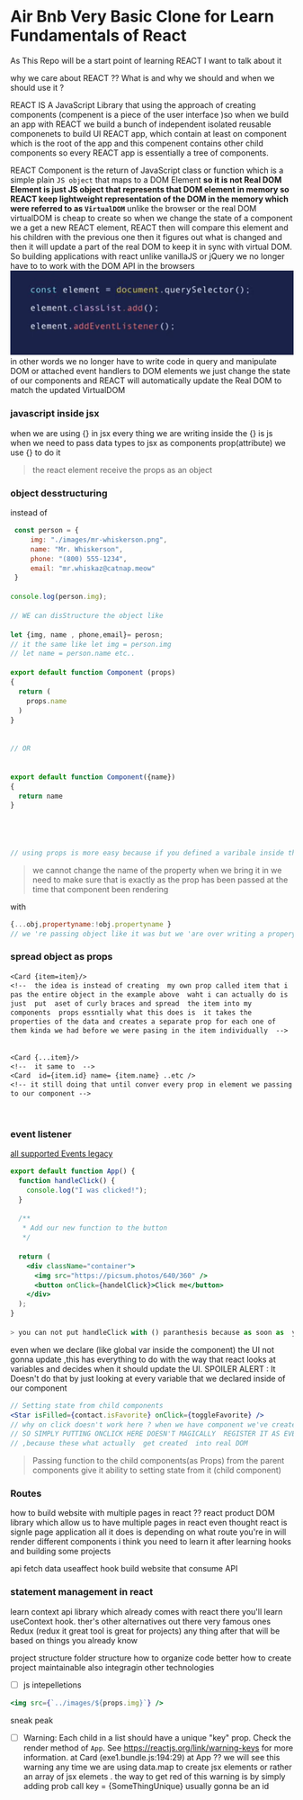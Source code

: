 # Air Bnb Very Basic Clone for Learn Fundamentals of React 




As This Repo will be a start point of learning REACT I want to talk about it 

why we care about REACT ?? What is and why we should and when we should use it ?



REACT IS A JavaScript Library that using the approach of creating components (compenent is a piece of the user interface )so when we build an app with REACT we build a bunch of independent isolated reusable componenets to build UI REACT app, which contain at least on component which is the root of the app and this compenent contains other child components so every REACT app is essentially a tree of components.

REACT Component is the return of JavaScript class or function which is a simple plain `JS object` that maps to a DOM Element **so it is not Real DOM Element is just JS object that represents that DOM element in memory so REACT keep lightweight representation of the DOM in the memory which were referred to as `VirtualDOM`** unlike the browser or the real DOM virtualDOM is cheap to create so when we change the state of a component we a get a new REACT element, REACT then will compare this element and his children with the previous one then it figures out what is changed and then it will update a part of the real DOM to keep it in sync with virtual DOM. So building applications with react unlike vanillaJS or jQuery we no longer have to to work with the DOM API in the browsers
![Alt text](image-9.png)
in other words we no longer have to write code in query and manipulate DOM or attached event handlers to DOM elements we just change the state of our components and REACT will automatically update the Real DOM to match the updated VirtualDOM













### javascript inside jsx

when we are using {} in jsx every thing we are writing inside the {} is js
when we need to pass data types to jsx as components prop(attribute) we use {} to do it

> the react element receive the props as an object

### object desstructuring

instead of

```js
 const person = {
     img: "./images/mr-whiskerson.png",
     name: "Mr. Whiskerson",
     phone: "(800) 555-1234",
     email: "mr.whiskaz@catnap.meow"
 }

console.log(person.img);

// WE can disStructure the object like

let {img, name , phone,email}= perosn;
// it the same like let img = person.img
// let name = person.name etc..

export default function Component (props)
{
  return (
    props.name
  )
}


// OR


export default function Component({name})
{
  return name
}




// using props is more easy because if you defined a varibale inside the component we can notice the probs and not get confused by them and the variables

```

> we cannot change the name of the property when we bring it in we need to make sure that is exactly as the prop has been passed at the time that component been rendering

with

```jsx
{...obj,propertyname:!obj.propertyname }
// we 're passing object like it was but we 'are over writing a propery we choose
```

### spread object as props

```react
<Card {item=item}/>
<!--  the idea is instead of creating  my own prop called item that i pas the entire object in the example above  waht i can actually do is just  put  aset of curly braces and spread  the item into my components  props essntially what this does is  it takes the properties of the data and creates a separate prop for each one of them kinda we had before we were pasing in the item individually  -->


<Card {...item}/>
<!--  it same to  -->
<Card  id={item.id} name= {item.name} ..etc />
<!-- it still doing that until conver every prop in element we passing to our component -->



```

### event listener

[all supported Events legacy](https://legacy.reactjs.org/docs/events.html#mouse-events)

```jsx
export default function App() {
  function handleClick() {
    console.log("I was clicked!");
  }

  /**
   * Add our new function to the button
   */

  return (
    <div className="container">
      <img src="https://picsum.photos/640/360" />
      <button onClick={handelClick}>Click me</button>
    </div>
  );
}

> you can not put handleClick with () paranthesis because as soon as  you run  the code it run the function so we don't need that set of () here because that the program wil run the function as soon as  the program read the line of code instead of that WE WILL PASS THE FUNCTION AS VALUE  that react can add that function as event handler in case when click ever happens on the button
```

even when we declare (like global var inside the component) the UI not gonna update ,this has everything to do with the way that react looks at variables and decides when it should update the UI.
SPOILER ALERT : It Doesn't do that by just looking at every variable that we declared inside of our component

```jsx
// Setting state from child components
<Star isFilled={contact.isFavorite} onClick={toggleFavorite} />
// why on click doesn't work here ? when we have component we've created  all props that we passed it is custom props
// SO SIMPLY PUTTING ONCLICK HERE DOESN'T MAGICALLY  REGISTER IT AS EVENT LISTENER  THE ONCLICK EVENT LISTENER NEED TO EXIST ON  NATIVE DOM ELEMENTS
// ,because these what actually  get created  into real DOM
```

> Passing function to the child components(as Props) from the parent components give it ability to setting state from it (child component)


### Routes

how to build website with multiple pages in react ??
react product DOM library which allow us to have multiple pages in react even thought react is signle page application all it does is depending on what route you're in will render different components i think you need to learn it after learning hooks and building some projects

api fetch data useaffect hook build website that consume API

<!-- spacex api  -->

### statement management in react

learn context api library which already comes with react there you'll learn useContext hook.
ther's other alternatives out there very famous ones Redux (redux it great tool is great for projects) any thing after that will be based on things you already know

project structure folder structure how to organize code better how to create project maintainable also integragin other technologies

- [ ] js intepelletions

```jsx
<img src={`../images/${props.img}`} />
```

sneak peak

- [ ] Warning: Each child in a list should have a unique "key" prop. Check the render method of `App`. See https://reactjs.org/link/warning-keys for more information. at Card (exe1.bundle.js:194:29) at App ?? we will see this warning any time we are using data.map to create jsx elements or rather an array of jsx elemets . the way to get red of this warning is by simply adding prob call key = {SomeThingUnique} usually gonna be an id





